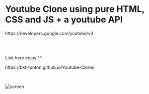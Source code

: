 


<h1> Youtube Clone using pure HTML, CSS and JS + a youtube API</h1>
<p> https://developers.google.com/youtube/v3 </p>
<br>

<br>
<p> Link here enjoy  ^^ </p>
<p> https://bkt-tonton.github.io/Youtube-Clone/ </p>
<br>

![screen](https://user-images.githubusercontent.com/82295321/151682170-90717710-b258-4b16-9be4-b148396b9ad5.jpg)


 
